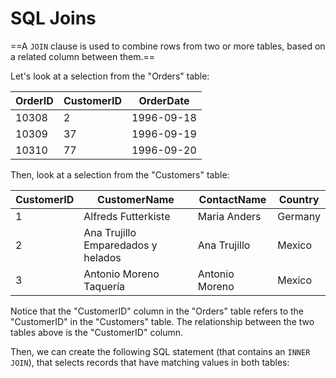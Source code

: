 # SQL Joins

==A `JOIN` clause is used to combine rows from two or more tables, based on a related column between them.==

Let's look at a selection from the "Orders" table:

| OrderID | CustomerID | OrderDate |
| --- | --- | --- |
| 10308 | 2   | 1996-09-18 |
| 10309 | 37  | 1996-09-19 |
| 10310 | 77  | 1996-09-20 |

Then, look at a selection from the "Customers" table:

| CustomerID | CustomerName | ContactName | Country |
| --- | --- | --- | --- |
| 1   | Alfreds Futterkiste | Maria Anders | Germany |
| 2   | Ana Trujillo Emparedados y helados | Ana Trujillo | Mexico |
| 3   | Antonio Moreno Taquería | Antonio Moreno | Mexico |

Notice that the "CustomerID" column in the "Orders" table refers to the "CustomerID" in the "Customers" table. The relationship between the two tables above is the "CustomerID" column.

Then, we can create the following SQL statement (that contains an `INNER JOIN`), that selects records that have matching values in both tables:


























